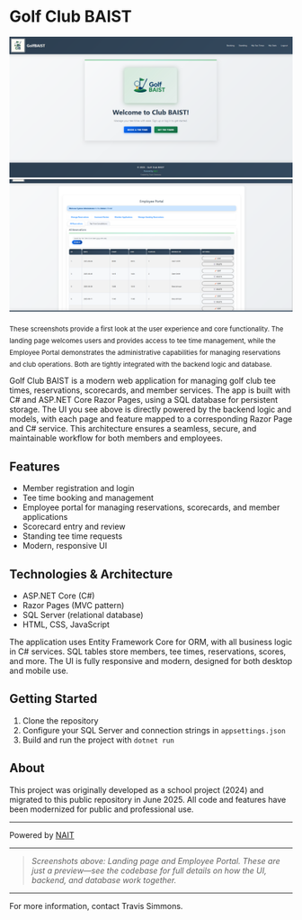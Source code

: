 # Golf Club BAIST



<!-- Preview for Employers: The following images showcase the main entry points and UI of the application. -->
![GolfBAIST Landing Page](./docs/screenshots/golfbaist-landing.png)
![Employee Portal](./docs/screenshots/golfbaist-employee-portal.png)

<sub>These screenshots provide a first look at the user experience and core functionality. The landing page welcomes users and provides access to tee time management, while the Employee Portal demonstrates the administrative capabilities for managing reservations and club operations. Both are tightly integrated with the backend logic and database.</sub>


Golf Club BAIST is a modern web application for managing golf club tee times, reservations, scorecards, and member services. The app is built with C# and ASP.NET Core Razor Pages, using a SQL database for persistent storage. The UI you see above is directly powered by the backend logic and models, with each page and feature mapped to a corresponding Razor Page and C# service. This architecture ensures a seamless, secure, and maintainable workflow for both members and employees.

## Features
- Member registration and login
- Tee time booking and management
- Employee portal for managing reservations, scorecards, and member applications
- Scorecard entry and review
- Standing tee time requests
- Modern, responsive UI

## Technologies & Architecture
- ASP.NET Core (C#)
- Razor Pages (MVC pattern)
- SQL Server (relational database)
- HTML, CSS, JavaScript

The application uses Entity Framework Core for ORM, with all business logic in C# services. SQL tables store members, tee times, reservations, scores, and more. The UI is fully responsive and modern, designed for both desktop and mobile use.

## Getting Started
1. Clone the repository
2. Configure your SQL Server and connection strings in `appsettings.json`
3. Build and run the project with `dotnet run`

## About
This project was originally developed as a school project (2024) and migrated to this public repository in June 2025. All code and features have been modernized for public and professional use.

---

Powered by [NAIT](https://www.nait.ca/)

---

> _Screenshots above: Landing page and Employee Portal. These are just a preview—see the codebase for full details on how the UI, backend, and database work together._

---

For more information, contact Travis Simmons.

